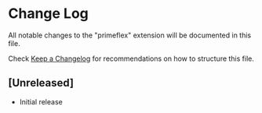 # Change Log

All notable changes to the "primeflex" extension will be documented in this file.

Check [Keep a Changelog](http://keepachangelog.com/) for recommendations on how to structure this file.

## [Unreleased]

- Initial release